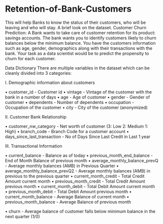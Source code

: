 # Retention-of-Bank-Customers
This will help Banks to know the status of their customers, who will be leaving and who will stay.
A brief look on the dataset.
Customer Churn Prediction:
A Bank wants to take care of customer retention for its product: savings accounts. The bank wants you to identify customers likely to churn balances below the minimum balance. You have the customers information such as age, gender, demographics along with their transactions with the bank.
Your task as a data scientist would be to predict the propensity to churn for each customer.

Data Dictionary
There are multiple variables in the dataset which can be cleanly divided into 3 categories:

I. Demographic information about customers

•	customer_id - Customer id 
•	vintage - Vintage of the customer with the bank in a number of days 
•	age - Age of customer 
•	gender - Gender of customer 
•	dependents - Number of dependents 
•	occupation - Occupation of the customer 
•	city - City of the customer (anonymized)

II. Customer Bank Relationship

•	customer_nw_category - Net worth of customer (3: Low 2: Medium 1: High) 
•	branch_code - Branch Code for a customer account 
•	days_since_last_transaction - No of Days Since Last Credit in Last 1 year 

III. Transactional Information

•	current_balance - Balance as of today 
•	previous_month_end_balance - End of Month Balance of previous month 
•	average_monthly_balance_prevQ - Average monthly balances (AMB) in Previous Quarter 
•	average_monthly_balance_prevQ2 - Average monthly balances (AMB) in previous to the previous quarter 
•	current_month_credit - Total Credit Amount current month 
•	previous_month_credit - Total Credit Amount previous month 
•	current_month_debit - Total Debit Amount current month 
•	previous_month_debit - Total Debit Amount previous month 
•	current_month_balance - Average Balance of current month 
•	previous_month_balance - Average Balance of previous month 

•	churn - Average balance of customer falls below minimum balance in the next quarter (1/0) 
